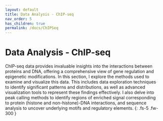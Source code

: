 ```yaml
---
layout: default
title: Data Analysis - ChIP-seq
nav_order: 5
has_children: true
permalink: /docs/ChIPSeq
---
```


# Data Analysis - ChIP-seq

ChIP-seq data provides invaluable insights into the interactions between proteins and DNA, offering a comprehensive view of gene regulation and epigenetic modifications. In this section, I explore the methods used to examine and visualize this data. This includes data exploration techniques to identify significant patterns and distributions, as well as advanced visualization tools to represent these findings effectively. I also delve into peak calling methods to identify regions of enriched signal corresponding to protein (histone and non-histone)-DNA interactions, and sequence analysis to uncover underlying motifs and regulatory elements. 
{: .fs-5 .fw-300 }
